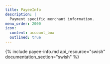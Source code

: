 ```yaml
---
title: PayeeInfo
description: |
  Payment specific merchant information.
menu_order: 2000
icon:
  content: account_box
  outlined: true
---
```


{% include payee-info.md api_resource="swish"
documentation_section="swish" %}
